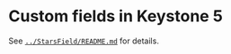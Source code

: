 # Custom fields in Keystone 5

See [`../StarsField/README.md`](../StarsField/README.md) for details.
